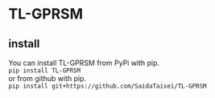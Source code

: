 # TL-GPRSM
## install
You can install TL-GPRSM from PyPi with pip.  
`pip install TL-GPRSM`  
or from github with pip.  
`pip install git+https://github.com/SaidaTaisei/TL-GPRSM`  

